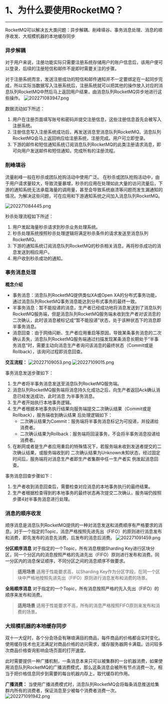 # 1、为什么要使用RocketMQ？
---

RocketMQ可以解决五大类问题：异步解耦、削峰填谷、事务消息处理、消息的顺序收发、大规模机器的本地缓存同步

### 异步解耦
对于用户来说，注册功能实际只需要注册系统存储用户的账户信息后，该用户便可以登录，后续的注册短信和邮件不是即时需要关注的步骤。

对于注册系统而言，发送注册成功的短信和邮件通知并不一定要绑定在一起同步完成，所以实际当数据写入注册系统后，注册系统就可以把其他的操作放入对应的消息队列RocketMQ中然后马上返回用户结果，由消息队列RocketMQ异步地进行这些操作。
![202271083947.png](https://restest.sx.ink/202271083947.png)

数据流动如下所述：
1. 用户在注册页面填写账号和密码并提交注册信息，这些注册信息首先会被写入注册系统。
2. 注册信息写入注册系统成功后，再发送消息至消息队列RocketMQ。消息队列RocketMQ会马上返回响应给注册系统，注册完成。用户可立即登录。
3. 下游的邮件和短信通知系统订阅消息队列RocketMQ的此类注册请求消息，即可向用户发送邮件和短信通知，完成所有的注册流程。

### 削峰填谷
流量削峰一般在秒杀或团队抢购活动中使用广泛。
在秒杀或团队抢购活动中，由于用户请求量较大，导致流量暴增，秒杀的应用在处理如此大量的访问流量后，下游的通知系统无法承载海量的调用量，甚至会导致系统崩溃等问题而发生漏通知的情况。为解决这些问题，可在应用和下游通知系统之间加入消息队列RocketMQ。

![202271084445.png](https://restest.sx.ink/202271084445.png)

秒杀处理流程如下所述：
1. 用户发起海量秒杀请求到秒杀业务处理系统。
2. 秒杀处理系统按照秒杀处理逻辑将满足秒杀条件的请求发送至消息队列RocketMQ。
3. 下游的通知系统订阅消息队列RocketMQ的秒杀相关消息，再将秒杀成功的消息发送到相应用户。
4. 用户收到秒杀成功的通知。

### 事务消息处理
**概念介绍**
- 事务消息：消息队列RocketMQ提供类似XA或Open XA的分布式事务功能，通过消息队列RocketMQ事务消息能达到分布式事务的最终一致。
- 半事务消息：暂不能投递的消息，生产者已经成功地将消息发送到了消息队列RocketMQ服务端，但是消息队列RocketMQ服务端未收到生产者对该消息的二次确认，此时该消息被标记成“暂不能投递”状态，处于该种状态下的消息即半事务消息。
- 消息回查：由于网络闪断、生产者应用重启等原因，导致某条事务消息的二次确认丢失，消息队列RocketMQ服务端通过扫描发现某条消息长期处于“半事务消息”时，需要主动向消息生产者询问该消息的最终状态（Commit或是Rollback），该询问过程即消息回查。

**交互流程：**
![20227109053.png](https://restest.sx.ink/20227109053.png)
![20227109015.png](https://restest.sx.ink/20227109015.png)

事务消息发送步骤如下：
1. 生产者将半事务消息发送至消息队列RocketMQ服务端。
2. 消息队列RocketMQ服务端将消息持久化成功之后，向生产者返回Ack确认消息已经发送成功，此时消息
为半事务消息。
3. 生产者开始执行本地事务逻辑。
4. 生产者根据本地事务执行结果向服务端提交二次确认结果（Commit或是Rollback），服务端收到确认结果
    后处理逻辑如下：
    - 二次确认结果为Commit：服务端将半事务消息标记为可投递，并投递给消费者。
    - 二次确认结果为Rollback：服务端将回滚事务，不会将半事务消息投递给消费者。
5. 在断网或者是生产者应用重启的特殊情况下，若服务端未收到发送者提交的二次确认结果，或服务端收到的
二次确认结果为Unknown未知状态，经过固定时间后，服务端将对消息生产者即生产者集群中任一生产者实
例发起消息回查。

事务消息回查步骤如下：
1. 生产者收到消息回查后，需要检查对应消息的本地事务执行的最终结果。
2. 生产者根据检查得到的本地事务的最终状态再次提交二次确认，服务端仍按照步骤4对半事务消息进行处理。

### 消息的顺序收发
顺序消息是消息队列RocketMQ提供的一种对消息发送和消费顺序有严格要求的消息。对于一个指定的Topic，消息严格按照先进先出（FIFO）的原则进行消息发布和消费，即先发布的消息先消费，后发布的消息后消费。
![202271091459.png](https://restest.sx.ink/202271091459.png)


**分区顺序消息**
对于指定的一个Topic，所有消息根据Sharding Key进行区块分区，同一个分区内的消息按照严格的先进先出（FIFO）原则进行发布和消费。同一分区内的消息保证顺序，不同分区之间的消息顺序不做要求。
> **适用场景**
适用于性能要求高，以Sharding Key作为分区字段，在同一个区块中严格地按照先进先出（FIFO）原则进行消息发布和消费的场景。

**全局顺序消息**
对于指定的一个Topic，所有消息按照严格的先入先出（FIFO）的顺序来发布和消费。
> **适用场景**
适用于性能要求不高，所有的消息严格按照FIFO原则来发布和消费的场景。

### 大规模机器的本地缓存同步
双十一大促时，各个分会场会有琳琅满目的商品，每件商品的价格都会实时变化。使用缓存技术也无法满足对商品价格的访问需求，缓存服务器网卡满载。访问较多次商品价格查询影响会场页面的打开速度。

此时需要提供一种广播机制，一条消息本来只可以被集群的一台机器消费，如果使用消息队列RocketMQ的广播消费模式，那么这条消息会被所有节点消费一次，相当于把价格信息同步到需要的每台机器内存上，取代缓存的作用。

**广播消费：** 当使用广播消费模式时，消息队列RocketMQ会将每条消息推送给集群内所有的消费者，保证消息至少被每个消费者消费一次。
![202271091942.png](https://restest.sx.ink/202271091942.png)

